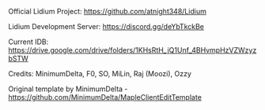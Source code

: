 Official Lidium Project: https://github.com/atnight348/Lidium

Lidium Development Server: https://discord.gg/deYbTkckBe

Current IDB: https://drive.google.com/drive/folders/1KHsRtH_jQ1Unf_4BHvmpHzVZWzyzbSTW


Credits: MinimumDelta, F0, SO, MiLin, Raj (Moozi), Ozzy

Original template by MinimumDelta -  https://github.com/MinimumDelta/MapleClientEditTemplate
